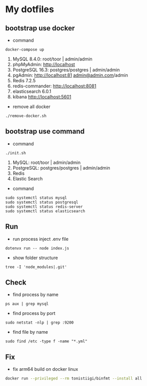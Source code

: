 # My dotfiles

## bootstrap use docker

- command

```shell
docker-compose up
```

1. MySQL 8.4.0: root/toor | admin/admin
2. phpMyAdmin: <http://localhost>
3. PostgreSQL 16.3: postgres/postgres | admin/admin
4. pgAdmin: <http://localhost:81> <admin@admin.com>/admin
5. Redis 7.2.5
6. redis-commander: <http://localhost:8081>
7. elasticsearch 6.0.1
8. kibana <http://localhost:5601>

- remove all docker

```shell
./remove-docker.sh
```

## bootstrap use command

- command

```shell
./init.sh
```

1. MySQL: root/toor | admin/admin
2. PostgreSQL: postgres/postgres | admin/admin
3. Redis
4. Elastic Search

- command

```shell
sudo systemctl status mysql
sudo systemctl status postgresql
sudo systemctl status redis-server
sudo systemctl status elasticsearch
```

## Run

- run process inject .env file

```shell
dotenvx run -- node index.js
```

- show folder structure

```shell
tree -I 'node_modules|.git'
```

## Check

- find process by name

```shell
ps aux | grep mysql
```

- find process by port

```shell
sudo netstat -nlp | grep :9200
```

- find file by name

```shell
sudo find /etc -type f -name "*.yml"
```

## Fix

- fix arm64 build on docker linux

```bash
docker run --privileged --rm tonistiigi/binfmt --install all
```
